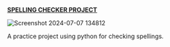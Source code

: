 <b><U> SPELLING CHECKER PROJECT </U></b>


![Screenshot 2024-07-07 134812](https://github.com/AnchalGupta1117/Spelling-Checker-App-python-/assets/168543839/34a096bd-d096-4b0c-8e24-9bee00662afa)




A practice project using python for checking spellings.
